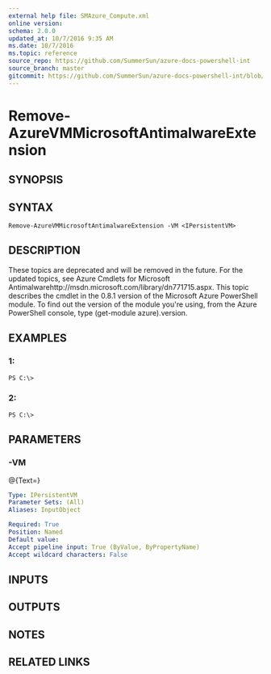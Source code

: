 ```yaml
---
external help file: SMAzure_Compute.xml
online version: 
schema: 2.0.0
updated_at: 10/7/2016 9:35 AM
ms.date: 10/7/2016
ms.topic: reference
source_repo: https://github.com/SummerSun/azure-docs-powershell-int
source_branch: master
gitcommit: https://github.com/SummerSun/azure-docs-powershell-int/blob/3c5913303624ba7a7970d6758aac68ea04359cee/azureps-cmdlets-docs/Service%20Management/v0.9.8/Azure.Compute/Remove-AzureVMMicrosoftAntimalwareExtension.md
---
```


# Remove-AzureVMMicrosoftAntimalwareExtension
## SYNOPSIS

## SYNTAX

```
Remove-AzureVMMicrosoftAntimalwareExtension -VM <IPersistentVM>
```

## DESCRIPTION
These topics are deprecated and will be removed in the future.
For the updated topics, see Azure Cmdlets for Microsoft Antimalwarehttp://msdn.microsoft.com/library/dn771715.aspx.
This topic describes the cmdlet in the 0.8.1 version of the Microsoft Azure PowerShell module.
To find out the version of the module you're using, from the Azure PowerShell console, type (get-module azure).version.

## EXAMPLES

### 1:
```
PS C:\>
```

### 2:
```
PS C:\>
```

## PARAMETERS

### -VM
@{Text=}

```yaml
Type: IPersistentVM
Parameter Sets: (All)
Aliases: InputObject

Required: True
Position: Named
Default value: 
Accept pipeline input: True (ByValue, ByPropertyName)
Accept wildcard characters: False
```

## INPUTS

## OUTPUTS

## NOTES

## RELATED LINKS

